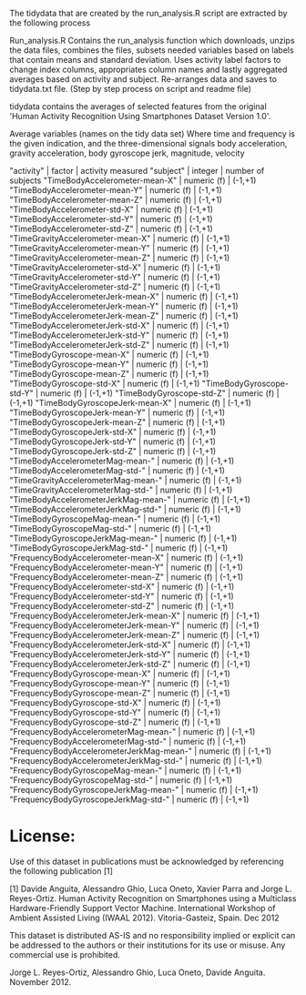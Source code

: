 The tidydata that are created by the run_analysis.R script are extracted by the following process

Run_analysis.R
Contains the run_analysis function which downloads, unzips the data files, combines the files, subsets needed variables based on labels
that contain means and standard deviation. Uses activity label factors to change index columns, appropriates column names and lastly
aggregated averages based on activity and subject. Re-arranges data and saves to tidydata.txt file. (Step by step process on script and readme file)

tidydata contains the averages of selected features from the original 'Human Activity Recognition Using Smartphones Dataset Version 1.0'.

Average variables (names on the tidy data set)
Where time and frequency is the given indication, and the three-dimensional signals
body acceleration, gravity acceleration, body gyroscope
                jerk, magnitude, velocity


"activity" | factor | activity measured
"subject" | integer | number of subjects
"TimeBodyAccelerometer-mean-X" | numeric (f) | (-1,+1)
"TimeBodyAccelerometer-mean-Y" | numeric (f) | (-1,+1)
"TimeBodyAccelerometer-mean-Z" | numeric (f) | (-1,+1)
"TimeBodyAccelerometer-std-X" | numeric (f) | (-1,+1)
"TimeBodyAccelerometer-std-Y" | numeric (f) | (-1,+1)
"TimeBodyAccelerometer-std-Z" | numeric (f) | (-1,+1)
"TimeGravityAccelerometer-mean-X" | numeric (f) | (-1,+1)
"TimeGravityAccelerometer-mean-Y" | numeric (f) | (-1,+1)
"TimeGravityAccelerometer-mean-Z" | numeric (f) | (-1,+1)
"TimeGravityAccelerometer-std-X" | numeric (f) | (-1,+1)
"TimeGravityAccelerometer-std-Y" | numeric (f) | (-1,+1)
"TimeGravityAccelerometer-std-Z" | numeric (f) | (-1,+1)
"TimeBodyAccelerometerJerk-mean-X" | numeric (f) | (-1,+1)
"TimeBodyAccelerometerJerk-mean-Y" | numeric (f) | (-1,+1)
"TimeBodyAccelerometerJerk-mean-Z" | numeric (f) | (-1,+1)
"TimeBodyAccelerometerJerk-std-X" | numeric (f) | (-1,+1)
"TimeBodyAccelerometerJerk-std-Y" | numeric (f) | (-1,+1)
"TimeBodyAccelerometerJerk-std-Z" | numeric (f) | (-1,+1)
"TimeBodyGyroscope-mean-X" | numeric (f) | (-1,+1)
"TimeBodyGyroscope-mean-Y" | numeric (f) | (-1,+1)
"TimeBodyGyroscope-mean-Z" | numeric (f) | (-1,+1)
"TimeBodyGyroscope-std-X" | numeric (f) | (-1,+1)
"TimeBodyGyroscope-std-Y" | numeric (f) | (-1,+1)
"TimeBodyGyroscope-std-Z" | numeric (f) | (-1,+1)
"TimeBodyGyroscopeJerk-mean-X" | numeric (f) | (-1,+1)
"TimeBodyGyroscopeJerk-mean-Y" | numeric (f) | (-1,+1)
"TimeBodyGyroscopeJerk-mean-Z" | numeric (f) | (-1,+1)
"TimeBodyGyroscopeJerk-std-X" | numeric (f) | (-1,+1)
"TimeBodyGyroscopeJerk-std-Y" | numeric (f) | (-1,+1)
"TimeBodyGyroscopeJerk-std-Z" | numeric (f) | (-1,+1)
"TimeBodyAccelerometerMag-mean-" | numeric (f) | (-1,+1)
"TimeBodyAccelerometerMag-std-" | numeric (f) | (-1,+1)
"TimeGravityAccelerometerMag-mean-" | numeric (f) | (-1,+1)
"TimeGravityAccelerometerMag-std-" | numeric (f) | (-1,+1)
"TimeBodyAccelerometerJerkMag-mean-" | numeric (f) | (-1,+1)
"TimeBodyAccelerometerJerkMag-std-" | numeric (f) | (-1,+1)
"TimeBodyGyroscopeMag-mean-" | numeric (f) | (-1,+1)
"TimeBodyGyroscopeMag-std-" | numeric (f) | (-1,+1)
"TimeBodyGyroscopeJerkMag-mean-" | numeric (f) | (-1,+1)
"TimeBodyGyroscopeJerkMag-std-" | numeric (f) | (-1,+1)
"FrequencyBodyAccelerometer-mean-X" | numeric (f) | (-1,+1)
"FrequencyBodyAccelerometer-mean-Y" | numeric (f) | (-1,+1)      
"FrequencyBodyAccelerometer-mean-Z" | numeric (f) | (-1,+1)
"FrequencyBodyAccelerometer-std-X" | numeric (f) | (-1,+1)
"FrequencyBodyAccelerometer-std-Y" | numeric (f) | (-1,+1)
"FrequencyBodyAccelerometer-std-Z" | numeric (f) | (-1,+1)
"FrequencyBodyAccelerometerJerk-mean-X" | numeric (f) | (-1,+1)
"FrequencyBodyAccelerometerJerk-mean-Y" | numeric (f) | (-1,+1)
"FrequencyBodyAccelerometerJerk-mean-Z" | numeric (f) | (-1,+1)
"FrequencyBodyAccelerometerJerk-std-X" | numeric (f) | (-1,+1)
"FrequencyBodyAccelerometerJerk-std-Y" | numeric (f) | (-1,+1)
"FrequencyBodyAccelerometerJerk-std-Z" | numeric (f) | (-1,+1)
"FrequencyBodyGyroscope-mean-X" | numeric (f) | (-1,+1)
"FrequencyBodyGyroscope-mean-Y" | numeric (f) | (-1,+1)
"FrequencyBodyGyroscope-mean-Z" | numeric (f) | (-1,+1)
"FrequencyBodyGyroscope-std-X" | numeric (f) | (-1,+1)
"FrequencyBodyGyroscope-std-Y" | numeric (f) | (-1,+1)
"FrequencyBodyGyroscope-std-Z" | numeric (f) | (-1,+1)
"FrequencyBodyAccelerometerMag-mean-" | numeric (f) | (-1,+1)
"FrequencyBodyAccelerometerMag-std-" | numeric (f) | (-1,+1)
"FrequencyBodyAccelerometerJerkMag-mean-" | numeric (f) | (-1,+1)
"FrequencyBodyAccelerometerJerkMag-std-" | numeric (f) | (-1,+1)
"FrequencyBodyGyroscopeMag-mean-" | numeric (f) | (-1,+1)
"FrequencyBodyGyroscopeMag-std-" | numeric (f) | (-1,+1)
"FrequencyBodyGyroscopeJerkMag-mean-" | numeric (f) | (-1,+1)
"FrequencyBodyGyroscopeJerkMag-std-" | numeric (f) | (-1,+1)

License:
========
Use of this dataset in publications must be acknowledged by referencing the following publication [1] 

[1] Davide Anguita, Alessandro Ghio, Luca Oneto, Xavier Parra and Jorge L. Reyes-Ortiz. Human Activity Recognition on Smartphones using a Multiclass Hardware-Friendly Support Vector Machine. International Workshop of Ambient Assisted Living (IWAAL 2012). Vitoria-Gasteiz, Spain. Dec 2012

This dataset is distributed AS-IS and no responsibility implied or explicit can be addressed to the authors or their institutions for its use or misuse. Any commercial use is prohibited.

Jorge L. Reyes-Ortiz, Alessandro Ghio, Luca Oneto, Davide Anguita. November 2012.
